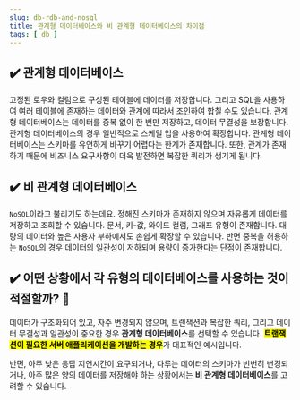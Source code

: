 ```yaml
---
slug: db-rdb-and-nosql
title: 관계형 데이터베이스와 비 관계형 데이터베이스의 차이점
tags: [ db ]
---
```


## ✔️ 관계형 데이터베이스
고정된 로우와 컬럼으로 구성된 테이블에 데이터를 저장합니다. 그리고 SQL을 사용하여 여러 테이블에 존재하는 데이터와 관계에 따라서 조인하여 합칠 수도 있습니다. 관계형 데이터베이스는 데이터를 중복 없이 한 번만 저장하고, 데이터 무결성을 보장합니다. 관계형 데이터베이스의 경우 일반적으로 스케일 업을 사용하여 확장합니다. 관계형 데이터베이스는 스키마를 유연하게 바꾸기 어렵다는 한계가 존재합니다. 또한, 관계가 존재하기 때문에 비즈니스 요구사항이 더욱 발전하면 복잡한 쿼리가 생기게 됩니다.

## ✔️ 비 관계형 데이터베이스
`NoSQL`이라고 불리기도 하는데요. 정해진 스키마가 존재하지 않으며 자유롭게 데이터를 저장하고 조회할 수 있습니다. 문서, 키-값, 와이드 컬럼, 그래프 유형이 존재합니다. 대량의 데이터와 높은 사용자 부하에서도 손쉽게 확장할 수 있습니다. 반면 중복을 허용하는 `NoSQL`의 경우 데이터의 일관성이 저하되며 용량이 증가한다는 단점이 존재합니다.

## ✔️ 어떤 상황에서 각 유형의 데이터베이스를 사용하는 것이 적절할까? 🤔
데이터가 구조화되어 있고, 자주 변경되지 않으며, 트랜잭션과 복잡한 쿼리, 그리고 데이터 무결성과 일관성이 중요한 경우 **관계형 데이터베이스**를 선택할 수 있습니다. <mark>**트랜잭션이 필요한 서버 애플리케이션을 개발하는 경우**</mark>가 대표적인 예시입니다.

반면, 아주 낮은 응답 지연시간이 요구되거나, 다루는 데이터의 스키마가 빈번히 변경되거나, 아주 많은 양의 데이터를 저장해야 하는 상황에서는 **비 관계형 데이터베이스**를 고려할 수 있습니다.